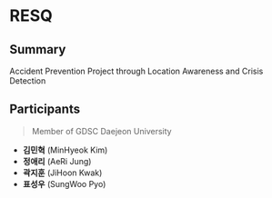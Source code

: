 # RESQ

## Summary
Accident Prevention Project through Location Awareness and Crisis Detection 

## Participants
> Member of GDSC Daejeon University
- **김민혁** (MinHyeok Kim)
- **정애리** (AeRi Jung)
- **곽지훈** (JiHoon Kwak)
- **표성우** (SungWoo Pyo)